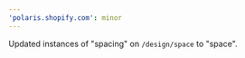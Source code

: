 ```yaml
---
'polaris.shopify.com': minor
---
```


Updated instances of "spacing" on `/design/space` to "space".
